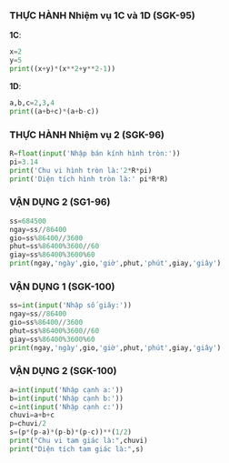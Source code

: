 ### THỰC HÀNH Nhiệm vụ 1C và 1D (SGK-95)
**1C**:
```python
x=2
y=5
print((x+y)*(x**2+y**2-1))
```
**1D**:
```python
a,b,c=2,3,4
print((a+b+c)*(a+b-c))
```
### THỰC HÀNH Nhiệm vụ 2 (SGK-96)
```python
R=float(input('Nhập bán kính hình tròn:'))
pi=3.14
print('Chu vi hình tròn là:'2*R*pi)
print('Diện tích hình tròn là:' pi*R*R)
```
### VẬN DỤNG 2 (SG1-96)
```python
ss=684500
ngay=ss//86400
gio=ss%86400//3600
phut=ss%86400%3600//60
giay=ss%86400%3600%60
print(ngay,'ngày',gio,'giờ',phut,'phút',giay,'giây')
```
### VẬN DỤNG 1 (SGK-100)
```python
ss=int(input('Nhập số giây:'))
ngay=ss//86400
gio=ss%86400//3600
phut=ss%86400%3600//60
giay=ss%86400%3600%60
print(ngay,'ngày',gio,'giờ',phut,'phút',giay,'giây')
```
### VẬN DỤNG 2 (SGK-100)
```python
a=int(input('Nhập cạnh a:'))
b=int(input('Nhập cạnh b:'))
c=int(input('Nhập cạnh c:'))
chuvi=a+b+c
p=chuvi/2
s=(p*(p-a)*(p-b)*(p-c))**(1/2)
print("Chu vi tam giác là:",chuvi)
print("Diện tích tam giác là:",s)
```
